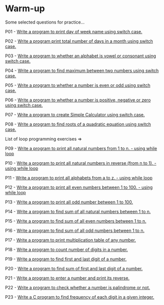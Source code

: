 # Warm-up
Some selected questions for practice...

P01 - [Write a program to print day of week name using switch case.](https://github.com/Crypt0Nyt/Warm-up/blob/main/Programs/P01.cpp)

P02 - [Write a program print total number of days in a month using switch case.](https://github.com/Crypt0Nyt/Warm-up/blob/main/Programs/P02%20.cpp)

P03 - [Write a program to  whether an alphabet is vowel or consonant using switch case.](https://github.com/Crypt0Nyt/Warm-up/blob/main/Programs/P03.cpp)

P04 - [Write a program to find maximum between two numbers using switch case.](https://github.com/Crypt0Nyt/Warm-up/blob/main/Programs/P04.cpp)

P05 - [Write a program to  whether a number is even or odd using switch case.](https://github.com/Crypt0Nyt/Warm-up/blob/main/Programs/P05.cpp)

P06 - [Write a program to  whether a number is positive, negative or zero using switch case.](https://github.com/Crypt0Nyt/Warm-up/blob/main/Programs/P06.cpp)

P07 - [Write a program to create Simple Calculator using switch case.](https://github.com/Crypt0Nyt/Warm-up/blob/main/Programs/P07.cpp)

P08 - [Write a program to find roots of a quadratic equation using switch case.](https://github.com/Crypt0Nyt/Warm-up/blob/main/Programs/P08.cpp)


List of loop programming exercises =>

P09 - [Write a program to print all natural numbers from 1 to n. - using while loop](https://github.com/Crypt0Nyt/Warm-up/blob/main/Programs/P09.cpp)

P10 - [Write a program to print all natural numbers in reverse (from n to 1). - using while loop](https://github.com/Crypt0Nyt/Warm-up/blob/main/Programs/P10.cpp)

P11 - [Write a program to print all alphabets from a to z. - using while loop](https://github.com/Crypt0Nyt/Warm-up/blob/main/Programs/P11.cpp)

P12 - [Write a program to print all even numbers between 1 to 100. - using while loop](https://github.com/Crypt0Nyt/Warm-up/blob/main/Programs/P12.cpp)

P13 - [Write a program to print all odd number between 1 to 100.](https://github.com/Crypt0Nyt/Warm-up/blob/main/Programs/P13.cpp)

P14 - [Write a program to find sum of all natural numbers between 1 to n.](https://github.com/Crypt0Nyt/Warm-up/blob/main/Programs/P14.cpp)

P15 - [Write a program to find sum of all even numbers between 1 to n.](https://github.com/Crypt0Nyt/Warm-up/blob/main/Programs/P15.cpp)

P16 - [Write a program to find sum of all odd numbers between 1 to n.](https://github.com/Crypt0Nyt/Warm-up/blob/main/Programs/P16.cpp)

P17 - [Write a program to print multiplication table of any number.](https://github.com/Crypt0Nyt/Warm-up/blob/main/Programs/P17.cpp)

P18 - [Write a program to count number of digits in a number.](https://github.com/Crypt0Nyt/Warm-up/blob/main/Programs/P18.cpp)

P19 - [Write a program to find first and last digit of a number.](https://github.com/Crypt0Nyt/Warm-up/blob/main/Programs/P19.cpp)

P20 - [Write a program to find sum of first and last digit of a number.](https://github.com/Crypt0Nyt/Warm-up/blob/main/Programs/P20.cpp)

P21 - [Write a program to enter a number and print its reverse.](https://github.com/Crypt0Nyt/Warm-up/blob/main/Programs/P21.cpp)

P22 - [Write a program to check whether a number is palindrome or not.](https://github.com/Crypt0Nyt/Warm-up/blob/main/Programs/P22.cpp)

P23 - [Write a C program to find frequency of each digit in a given integer.](https://github.com/Crypt0Nyt/Warm-up/blob/main/Programs/P23.cpp)

